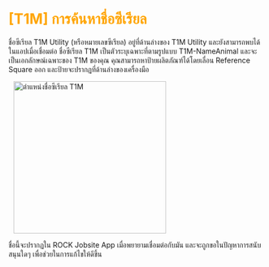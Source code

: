 # <span style="color: orange">[T1M] การค้นหาชื่อซีเรียล</span>

ชื่อซีเรียล T1M Utility (หรือหมายเลขซีเรียล) อยู่ที่ด้านล่างของ T1M Utility และยังสามารถพบได้ในแอปเมื่อเชื่อมต่อ ชื่อซีเรียล T1M เป็นตัวระบุเฉพาะที่ตามรูปแบบ T1M-NameAnimal และจะเป็นเอกลักษณ์เฉพาะของ T1M ของคุณ คุณสามารถหาป้ายผลิตภัณฑ์ได้โดยเลื่อน Reference Square ออก และป้ายจะปรากฏที่ด้านล่างของเครื่องมือ

<div style="margin-left: 10px;">

<img src="https://support.reekon.tools/hc/article_attachments/37989838819348" alt="ตำแหน่งชื่อซีเรียล T1M" width="300">

</div>

ชื่อนี้จะปรากฏใน ROCK Jobsite App เมื่อพยายามเชื่อมต่อกับมัน และจะถูกขอในปัญหาการสนับสนุนใดๆ เพื่อช่วยในการแก้ไขให้ดีขึ้น
